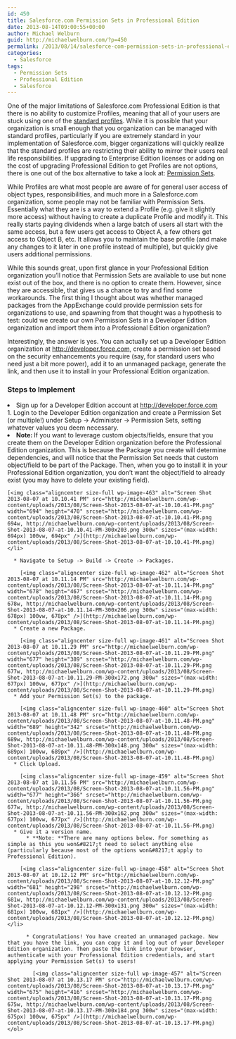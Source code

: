 ```yaml
---
id: 450
title: Salesforce.com Permission Sets in Professional Edition
date: 2013-08-14T09:00:55+00:00
author: Michael Welburn
guid: http://michaelwelburn.com/?p=450
permalink: /2013/08/14/salesforce-com-permission-sets-in-professional-edition/
categories:
  - Salesforce
tags:
  - Permission Sets
  - Professional Edition
  - Salesforce
---
```

One of the major limitations of Salesforce.com Professional Edition is that there is no ability to customize Profiles, meaning that all of your users are stuck using one of the <a title="Standard Profiles" href="http://login.salesforce.com/help/doc/en/standard_profiles.htm" target="_blank">standard profiles</a>. While it is possible that your organization is small enough that you organization can be managed with standard profiles, particularly if you are extremely standard in your implementation of Salesforce.com, bigger organizations will quickly realize that the standard profiles are restricting their ability to mirror their users real life responsibilities. If upgrading to Enterprise Edition licenses or adding on the cost of upgrading Professional Edition to get Profiles are not options, there is one out of the box alternative to take a look at: <a title="Permission Sets" href="http://login.salesforce.com/help/doc/en/perm_sets_overview.htm" target="_blank">Permission Sets</a>.

<!--more-->

While Profiles are what most people are aware of for general user access of object types, responsibilities, and much more in a Salesforce.com organization, some people may not be familiar with Permission Sets. Essentially what they are is a way to extend a Profile (e.g. give it slightly more access) without having to create a duplicate Profile and modify it. This really starts paying dividends when a large batch of users all start with the same access, but a few users get access to Object A, a few others get access to Object B, etc. It allows you to maintain the base profile (and make any changes to it later in one profile instead of multiple), but quickly give users additional permissions.

While this sounds great, upon first glance in your Professional Edition organization you&#8217;ll notice that Permission Sets are available to use but none exist out of the box, and there is no option to create them. However, since they are accessible, that gives us a chance to try and find some workarounds. The first thing I thought about was whether managed packages from the AppExchange could provide permission sets for organizations to use, and spawning from that thought was a hypothesis to test: could we create our own Permission Sets in a Developer Edition organization and import them into a Professional Edition organization?

Interestingly, the answer is yes. You can actually set up a Developer Edition organization at <a title="http://developer.force.com" href="http://developer.force.com" target="_blank">http://developer.force.com</a>, create a permission set based on the security enhancements you require (say, for standard users who need just a bit more power), add it to an unmanaged package, generate the link, and then use it to install in your Professional Edition organization.

### Steps to Implement

<li style="text-align: left;">
  Sign up for a Developer Edition account at <a title="http://developer.force.com" href="http://developer.force.com" target="_blank">http://developer.force.com</a>
</li>
  1. Login to the Developer Edition organization and create a Permission Set (or multiple!) under Setup -> Administer -> Permission Sets, setting whatever values you deem necessary.
    <li style="text-align: left;">
      <strong>Note: </strong>If you want to leverage custom objects/fields, ensure that you create them on the Developer Edition organization before the Professional Edition organization. This is because the Package you create will determine dependencies, and will notice that the Permission Set needs that custom object/field to be part of the Package. Then, when you go to install it in your Professional Edition organization, you don&#8217;t want the object/field to already exist (you may have to delete your existing field).
    </li>

    [<img class="aligncenter size-full wp-image-463" alt="Screen Shot 2013-08-07 at 10.10.41 PM" src="http://michaelwelburn.com/wp-content/uploads/2013/08/Screen-Shot-2013-08-07-at-10.10.41-PM.png" width="694" height="470" srcset="http://michaelwelburn.com/wp-content/uploads/2013/08/Screen-Shot-2013-08-07-at-10.10.41-PM.png 694w, http://michaelwelburn.com/wp-content/uploads/2013/08/Screen-Shot-2013-08-07-at-10.10.41-PM-300x203.png 300w" sizes="(max-width: 694px) 100vw, 694px" />](http://michaelwelburn.com/wp-content/uploads/2013/08/Screen-Shot-2013-08-07-at-10.10.41-PM.png)</li>

      * Navigate to Setup -> Build -> Create -> Packages.

        [<img class="aligncenter size-full wp-image-462" alt="Screen Shot 2013-08-07 at 10.11.14 PM" src="http://michaelwelburn.com/wp-content/uploads/2013/08/Screen-Shot-2013-08-07-at-10.11.14-PM.png" width="678" height="467" srcset="http://michaelwelburn.com/wp-content/uploads/2013/08/Screen-Shot-2013-08-07-at-10.11.14-PM.png 678w, http://michaelwelburn.com/wp-content/uploads/2013/08/Screen-Shot-2013-08-07-at-10.11.14-PM-300x206.png 300w" sizes="(max-width: 678px) 100vw, 678px" />](http://michaelwelburn.com/wp-content/uploads/2013/08/Screen-Shot-2013-08-07-at-10.11.14-PM.png)
      * Create a new Package.

        [<img class="aligncenter size-full wp-image-461" alt="Screen Shot 2013-08-07 at 10.11.29 PM" src="http://michaelwelburn.com/wp-content/uploads/2013/08/Screen-Shot-2013-08-07-at-10.11.29-PM.png" width="677" height="389" srcset="http://michaelwelburn.com/wp-content/uploads/2013/08/Screen-Shot-2013-08-07-at-10.11.29-PM.png 677w, http://michaelwelburn.com/wp-content/uploads/2013/08/Screen-Shot-2013-08-07-at-10.11.29-PM-300x172.png 300w" sizes="(max-width: 677px) 100vw, 677px" />](http://michaelwelburn.com/wp-content/uploads/2013/08/Screen-Shot-2013-08-07-at-10.11.29-PM.png)
      * Add your Permission Set(s) to the package.

        [<img class="aligncenter size-full wp-image-460" alt="Screen Shot 2013-08-07 at 10.11.48 PM" src="http://michaelwelburn.com/wp-content/uploads/2013/08/Screen-Shot-2013-08-07-at-10.11.48-PM.png" width="689" height="342" srcset="http://michaelwelburn.com/wp-content/uploads/2013/08/Screen-Shot-2013-08-07-at-10.11.48-PM.png 689w, http://michaelwelburn.com/wp-content/uploads/2013/08/Screen-Shot-2013-08-07-at-10.11.48-PM-300x148.png 300w" sizes="(max-width: 689px) 100vw, 689px" />](http://michaelwelburn.com/wp-content/uploads/2013/08/Screen-Shot-2013-08-07-at-10.11.48-PM.png)
      * Click Upload.

        [<img class="aligncenter size-full wp-image-459" alt="Screen Shot 2013-08-07 at 10.11.56 PM" src="http://michaelwelburn.com/wp-content/uploads/2013/08/Screen-Shot-2013-08-07-at-10.11.56-PM.png" width="677" height="366" srcset="http://michaelwelburn.com/wp-content/uploads/2013/08/Screen-Shot-2013-08-07-at-10.11.56-PM.png 677w, http://michaelwelburn.com/wp-content/uploads/2013/08/Screen-Shot-2013-08-07-at-10.11.56-PM-300x162.png 300w" sizes="(max-width: 677px) 100vw, 677px" />](http://michaelwelburn.com/wp-content/uploads/2013/08/Screen-Shot-2013-08-07-at-10.11.56-PM.png)
      * Give it a version name.
          * **Note: **There are many options below. For something as simple as this you won&#8217;t need to select anything else (particularly because most of the options won&#8217;t apply to Professional Edition).

        [<img class="aligncenter size-full wp-image-458" alt="Screen Shot 2013-08-07 at 10.12.12 PM" src="http://michaelwelburn.com/wp-content/uploads/2013/08/Screen-Shot-2013-08-07-at-10.12.12-PM.png" width="681" height="298" srcset="http://michaelwelburn.com/wp-content/uploads/2013/08/Screen-Shot-2013-08-07-at-10.12.12-PM.png 681w, http://michaelwelburn.com/wp-content/uploads/2013/08/Screen-Shot-2013-08-07-at-10.12.12-PM-300x131.png 300w" sizes="(max-width: 681px) 100vw, 681px" />](http://michaelwelburn.com/wp-content/uploads/2013/08/Screen-Shot-2013-08-07-at-10.12.12-PM.png)</li>

          * Congratulations! You have created an unmanaged package. Now that you have the link, you can copy it and log out of your Developer Edition organization. Then paste the link into your browser, authenticate with your Professional Edition credentials, and start applying your Permission Set(s) to users!

            [<img class="aligncenter size-full wp-image-457" alt="Screen Shot 2013-08-07 at 10.13.17 PM" src="http://michaelwelburn.com/wp-content/uploads/2013/08/Screen-Shot-2013-08-07-at-10.13.17-PM.png" width="675" height="416" srcset="http://michaelwelburn.com/wp-content/uploads/2013/08/Screen-Shot-2013-08-07-at-10.13.17-PM.png 675w, http://michaelwelburn.com/wp-content/uploads/2013/08/Screen-Shot-2013-08-07-at-10.13.17-PM-300x184.png 300w" sizes="(max-width: 675px) 100vw, 675px" />](http://michaelwelburn.com/wp-content/uploads/2013/08/Screen-Shot-2013-08-07-at-10.13.17-PM.png)</ol>
